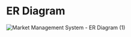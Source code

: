 # ER Diagram
![Market Management System - ER Diagram (1)](https://user-images.githubusercontent.com/61628216/231749296-e92ddfb6-be90-420f-82f8-28ae14e84198.png)
